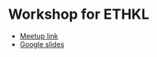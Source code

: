 # Workshop for ETHKL

- [Meetup link](https://www.meetup.com/ETHMALAYSIA/events/280746632/)
- [Google slides](https://docs.google.com/presentation/d/1PJFNfobnDBhtHg8wOTN85e3Ajp40Pv5WsrWF2uBRNcU/edit?usp=sharing)
